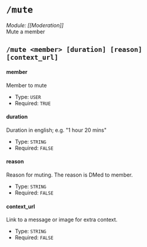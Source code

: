 # `/mute`
*Module: [[Moderation]]*<br>
Mute a member
## `/mute <member> [duration] [reason] [context_url]`
#### member
Member to mute
- Type: `USER`
- Required: `TRUE`
#### duration
Duration in english; e.g. "1 hour 20 mins"
- Type: `STRING`
- Required: `FALSE`
#### reason
Reason for muting. The reason is DMed to member.
- Type: `STRING`
- Required: `FALSE`
#### context_url
Link to a message or image for extra context.
- Type: `STRING`
- Required: `FALSE`